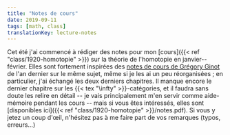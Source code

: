 ```yaml
---
title: "Notes de cours"
date: 2019-09-11
tags: [math, class]
translationKey: lecture-notes
---
```


Cet été j'ai commencé à rédiger des notes pour mon [cours]({{< ref "class/1920-homotopie" >}}) sur la théorie de l'homotopie en janvier--février.
Elles sont fortement inspirées des [notes de cours de Grégory Ginot](https://www.math.univ-paris13.fr/%7Eginot/Homotopie/Ginot-homotopie2019.pdf) de l'an dernier sur le même sujet, même si je les ai un peu réorganisées ; en particulier, j'ai échangé les deux derniers chapitres.
Il manque encore le dernier chapitre sur les {{< tex "\infty" >}}-catégories, et il faudra sans doute les relire en détail -- je vais principalement m'en servir comme aide-mémoire pendant les cours -- mais si vous êtes intéressés, elles sont [disponibles ici]({{< ref "class/1920-homotopie" >}}/notes.pdf).
Si vous y jetez un coup d'œil, n'hésitez pas à me faire part de vos remarques (typos, erreurs...)
<!--more-->
